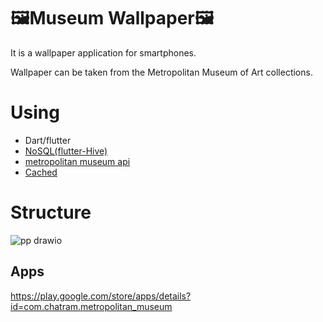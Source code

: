 # 🖼️Museum Wallpaper🖼️
It is a wallpaper application for smartphones. 

Wallpaper can be taken from the Metropolitan Museum of Art collections.

# Using
- Dart/flutter
- [NoSQL(flutter-Hive)](https://pub.dev/packages/hive)
- [metropolitan museum api](https://metmuseum.github.io/)
- [Cached](https://github.com/Baseflow/flutter_cached_network_image)

# Structure
![pp drawio](https://user-images.githubusercontent.com/75968942/185765734-4deb05ff-0c6a-4283-87fd-c2ec9b5a5696.png)

## Apps
https://play.google.com/store/apps/details?id=com.chatram.metropolitan_museum
